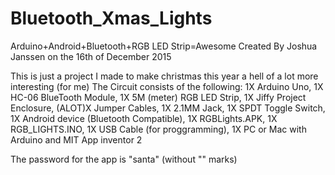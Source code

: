 # Bluetooth_Xmas_Lights
Arduino+Android+Bluetooth+RGB LED Strip=Awesome
Created By Joshua Janssen on the 16th of December 2015

This is just a project I made to make christmas this year a hell of a lot more interesting (for me)
The Circuit consists of the following:
1X Arduino Uno,
1X HC-06 BlueTooth Module,
1X 5M (meter) RGB LED Strip,
1X Jiffy Project Enclosure,
(ALOT)X Jumper Cables,
1X 2.1MM Jack,
1X SPDT Toggle Switch,
1X Android device (Bluetooth Compatible),
1X RGBLights.APK,
1X RGB_LIGHTS.INO,
1X USB Cable (for proggramming),
1X PC or Mac with Arduino and MIT App inventor 2


The password for the app is "santa" (without "" marks) 
